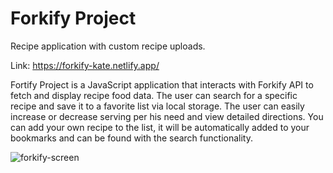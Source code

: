 # Forkify Project

Recipe application with custom recipe uploads.

Link: https://forkify-kate.netlify.app/

Fortify Project is a JavaScript application that interacts with Forkify API to fetch and display recipe food data. The user can search for a specific recipe and save it to a favorite list via local storage. The user can easily increase or decrease serving per his need and view detailed directions. You can add your own recipe to the list, it will be automatically added to your bookmarks and can be found with the search functionality.

![forkify-screen](https://user-images.githubusercontent.com/112644662/235957201-cac815c6-1882-4508-9f4a-837b7d6abde6.png)

